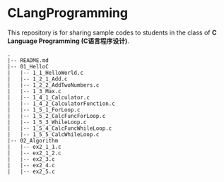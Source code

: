 # CLangProgramming

This repository is for sharing sample codes to students in the class of **C Language Programming (C语言程序设计)**.

```
.
|-- README.md
|-- 01_HelloC
|   |-- 1_1_HelloWorld.c
|   |-- 1_2_1_Add.c
|   |-- 1_2_2_AddTwoNumbers.c
|   |-- 1_3_Max.c
|   |-- 1_4_1_Calculator.c
|   |-- 1_4_2_CalculatorFunction.c
|   |-- 1_5_1_ForLoop.c
|   |-- 1_5_2_CalcFuncForLoop.c
|   |-- 1_5_3_WhileLoop.c
|   |-- 1_5_4_CalcFuncWhileLoop.c
|   |-- 1_5_5_CalcWhileLoop.c
|-- 02_Algorithm
|   |-- ex2_1_1.c
|   |-- ex2_1_2.c
|   |-- ex2_3.c
|   |-- ex2_4.c
|   |-- ex2_5.c
```
